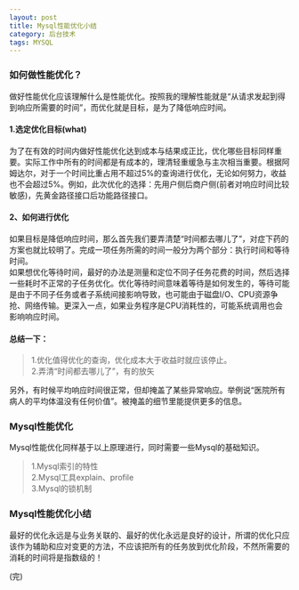 ```yaml
---
layout: post
title: Mysql性能优化小结
category: 后台技术
tags: MYSQL
---
```


### 如何做性能优化？
做好性能优化应该理解什么是性能优化。按照我的理解性能就是“从请求发起到得到响应所需要的时间”，而优化就是目标，是为了降低响应时间。

#### 1.选定优化目标(what)   
为了在有效的时间内做好性能优化达到成本与结果成正比，优化哪些目标同样重要。实际工作中所有的时间都是有成本的，理清轻重缓急与主次相当重要。根据阿姆达尔，对于一个时间比重占用不超过5%的查询进行优化，无论如何努力，收益也不会超过5%。例如，此次优化的选择：先用户侧后商户侧(前者对响应时间比较敏感)，先黄金路径接口后功能路径接口。
#### 2、如何进行优化    
如果目标是降低响应时间，那么首先我们要弄清楚“时间都去哪儿了”，对症下药的方案也就比较明了。完成一项任务所需的时间一般分为两个部分：执行时间和等待时间。  
如果想优化等待时间，最好的办法是测量和定位不同子任务花费的时间，然后选择一些耗时不正常的子任务优化。优化等待时间意味着等待是如何发生的，等待可能是由于不同子任务或者子系统间接影响导致，也可能由于磁盘I/O、CPU资源争抢、网络传输。更深入一点，如果业务程序是CPU消耗性的，可能系统调用也会影响响应时间。

#### 总结一下：
> 1.优化值得优化的查询，优化成本大于收益时就应该停止。   
> 2.弄清“时间都去哪儿了”，有的放矢

另外，有时候平均响应时间很正常，但却掩盖了某些异常响应。举例说“医院所有病人的平均体温没有任何价值”。被掩盖的细节里能提供更多的信息。

### Mysql性能优化

Mysql性能优化同样基于以上原理进行，同时需要一些Mysql的基础知识。    
> 1.Mysql索引的特性   
> 2.Mysql工具explain、profile   
> 3.Mysql的锁机制   


### Mysql性能优化小结
最好的优化永远是与业务关联的、最好的优化永远是良好的设计，所谓的优化只应该作为辅助和应对变更的方法，不应该把所有的任务放到优化阶段，不然所需要的消耗的时间将是指数级的！


(完)




